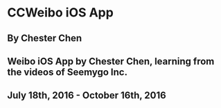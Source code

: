 # CCWeibo iOS App
## By Chester Chen
## Weibo iOS App by Chester Chen, learning from the videos of Seemygo Inc.
## July 18th, 2016 - October 16th, 2016
